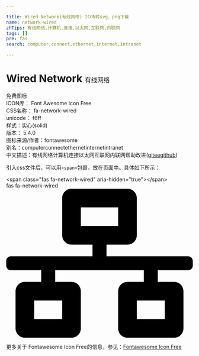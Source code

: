 ```yaml
---

title: Wired Network(有线网络) ICON转svg、png下载
name: network-wired
zhTips: 有线网络,计算机,连接,以太网,互联网,内联网
tags: []
pre: fas
search: computer,connect,ethernet,internet,intranet

---
```


# Wired Network  <small style="font-size: 60%;font-weight: 100">有线网络</small>


<div class="detail-page">
<p>
<span><span class="badge-success badge">免费图标</span> </span>
<br/>
<span>
ICON库：
<span class="badge-secondary badge">Font Awesome Icon Free</span> 
</span>
<br/>
<span>
CSS名称：
<span class="badge-secondary badge">fa-network-wired</span> 
</span>
<br/>
<span>
unicode：
<span class="badge-secondary badge">f6ff</span> 
<copy-btn content='f6ff' btn-title=""></copy-btn>
<copy-btn :content='String.fromCodePoint(parseInt("f6ff", 16))' btn-title="复制U"></copy-btn>
</span><br/><span>样式：<span class="badge-light badge">实心(solid)</span></span>
<br/>
<span>
版本：
<span class="badge-secondary badge">5.4.0</span> 
</span>
<br/>
<span>图标来源/作者：<span class="badge-light badge">fontawesome</span></span> 
<br/>
<span>别名：<span class="badge-light badge">computer</span><span class="badge-light badge">connect</span><span class="badge-light badge">ethernet</span><span class="badge-light badge">internet</span><span class="badge-light badge">intranet</span></span><br/><span class="zh-detail">中文描述：<span class="badge-primary badge">有线网络</span><span class="badge-primary badge">计算机</span><span class="badge-primary badge">连接</span><span class="badge-primary badge">以太网</span><span class="badge-primary badge">互联网</span><span class="badge-primary badge">内联网</span><span class="help-link"><span>帮助改进</span>(<a href="https://gitee.com/liuwave/icon-helper/edit/master/json/fontawesome/solid/network-wired.json" target="_blank" rel="noopener noreferrer">gitee</a><a href="https://github.com/liuwave/icon-helper/edit/master/json/fontawesome/solid/network-wired.json" target="_blank" rel="noopener noreferrer">github</a></span>)</span><br/>
</p>
</div>
<div class="alert alert-dark">
  <i class="fas fa-network-wired fa-xs"></i>
  <i class="fas fa-network-wired fa-sm"></i>
  <i class="fas fa-network-wired fa-lg"></i>
  <i class="fas fa-network-wired fa-2x"></i>
  <i class="fas fa-network-wired fa-3x"></i>
  <i class="fas fa-network-wired fa-5x"></i>
  <i class="fas fa-network-wired fa-7x"></i>
</div>
<div>
  <p>引入css文件后，可以用<code>&lt;span&gt;</code>包裹，放在页面中。具体如下所示：    
  </p>
  <div class="alert alert-primary" style="font-size: 14px">
    &lt;span class="fas fa-network-wired" aria-hidden="true"&gt;&lt;/span&gt;
    <copy-btn content='<span class="fas fa-network-wired" aria-hidden="true"></span>'></copy-btn>
  </div>
  <div class="alert alert-secondary">
    <i class="fas fa-network-wired"
    style="font-size: 24px"
    aria-hidden="true"></i> fas fa-network-wired
    <copy-btn content="fas fa-network-wired" btn-title="复制图标名称"></copy-btn>
  </div>
</div>
<div id="svg" class="svg-wrap">
<svg xmlns="http://www.w3.org/2000/svg" viewBox="0 0 640 512"><path d="M640 264v-16c0-8.84-7.16-16-16-16H344v-40h72c17.67 0 32-14.33 32-32V32c0-17.67-14.33-32-32-32H224c-17.67 0-32 14.33-32 32v128c0 17.67 14.33 32 32 32h72v40H16c-8.84 0-16 7.16-16 16v16c0 8.84 7.16 16 16 16h104v40H64c-17.67 0-32 14.33-32 32v128c0 17.67 14.33 32 32 32h160c17.67 0 32-14.33 32-32V352c0-17.67-14.33-32-32-32h-56v-40h304v40h-56c-17.67 0-32 14.33-32 32v128c0 17.67 14.33 32 32 32h160c17.67 0 32-14.33 32-32V352c0-17.67-14.33-32-32-32h-56v-40h104c8.84 0 16-7.16 16-16zM256 128V64h128v64H256zm-64 320H96v-64h96v64zm352 0h-96v-64h96v64z"/></svg>
</div>
<detail full-name='fa-network-wired'></detail>
    
<div><p>更多关于  Fontawesome Icon Free的信息，参见：<a target="_blank" href="https://iconhelper.cn/fontawesome.html">Fontawesome Icon Free</a>
</p></div>
